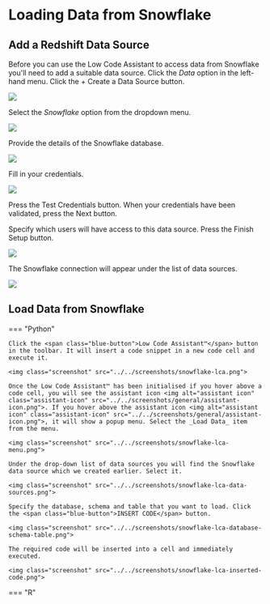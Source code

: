 # Loading Data from Snowflake

<!-- https://user-images.githubusercontent.com/46192475/182823489-e5c868b7-00eb-47e7-a16b-6727f4e26639.mp4 -->

## Add a Redshift Data Source

Before you can use the Low Code Assistant to access data from Snowflake you'll need to add a suitable data source. Click the _Data_ option in the left-hand menu. Click the <span class="blue-button">+ Create a Data Source</span> button.

<img class="screenshot" src="../../screenshots/snowflake-create-data-source.png">

Select the _Snowflake_ option from the dropdown menu.

<img class="screenshot" src="../../screenshots/snowflake-create-data-source-select.png">

Provide the details of the Snowflake database.

<img class="screenshot" src="../../screenshots/snowflake-create-data-source-details.png">

Fill in your credentials.

<img class="screenshot" src="../../screenshots/snowflake-create-data-source-credentials.png">

Press the <span class="green-button">Test Credentials</span> button. When your credentials have been validated, press the <span class="blue-button">Next</span> button.

Specify which users will have access to this data source. Press the <span class="green-button">Finish Setup</span> button.

<img class="screenshot" src="../../screenshots/snowflake-permissions.png">

The Snowflake connection will appear under the list of data sources.

<img class="screenshot" src="../../screenshots/data-sources-snowflake.png">

## Load Data from Snowflake

=== "Python"

    Click the <span class="blue-button">Low Code Assistant™</span> button in the toolbar. It will insert a code snippet in a new code cell and execute it.

    <img class="screenshot" src="../../screenshots/snowflake-lca.png">

    Once the Low Code Assistant™ has been initialised if you hover above a code cell, you will see the assistant icon <img alt="assistant icon" class="assistant-icon" src="../../screenshots/general/assistant-icon.png">. If you hover above the assistant icon <img alt="assistant icon" class="assistant-icon" src="../../screenshots/general/assistant-icon.png">, it will show a popup menu. Select the _Load Data_ item from the menu.

    <img class="screenshot" src="../../screenshots/snowflake-lca-menu.png">

    Under the drop-down list of data sources you will find the Snowflake data source which we created earlier. Select it.

    <img class="screenshot" src="../../screenshots/snowflake-lca-data-sources.png">

    Specify the database, schema and table that you want to load. Click the <span class="blue-button">INSERT CODE</span> button.

    <img class="screenshot" src="../../screenshots/snowflake-lca-database-schema-table.png">

    The required code will be inserted into a cell and immediately executed.

    <img class="screenshot" src="../../screenshots/snowflake-lca-inserted-code.png">

=== "R"